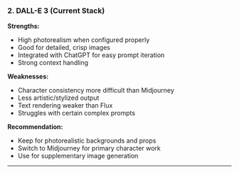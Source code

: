 ### 2. **DALL-E 3** (Current Stack)

**Strengths:**

- High photorealism when configured properly
- Good for detailed, crisp images
- Integrated with ChatGPT for easy prompt iteration
- Strong context handling

**Weaknesses:**

- Character consistency more difficult than Midjourney
- Less artistic/stylized output
- Text rendering weaker than Flux
- Struggles with certain complex prompts

**Recommendation:**

- Keep for photorealistic backgrounds and props
- Switch to Midjourney for primary character work
- Use for supplementary image generation

---
